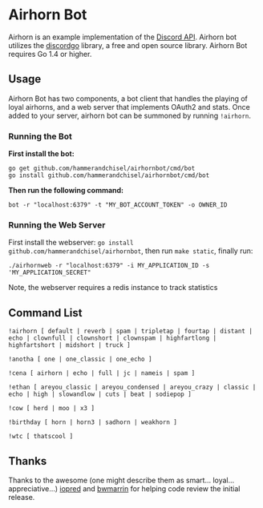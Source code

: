 # Airhorn Bot
Airhorn is an example implementation of the [Discord API](https://discordapp.com/developers/docs/intro). Airhorn bot utilizes the [discordgo](https://github.com/bwmarrin/discordgo) library, a free and open source library. Airhorn Bot requires Go 1.4 or higher.

## Usage
Airhorn Bot has two components, a bot client that handles the playing of loyal airhorns, and a web server that implements OAuth2 and stats. Once added to your server, airhorn bot can be summoned by running `!airhorn`.

### Running the Bot

**First install the bot:**
```
go get github.com/hammerandchisel/airhornbot/cmd/bot
go install github.com/hammerandchisel/airhornbot/cmd/bot
```
 **Then run the following command:**

```
bot -r "localhost:6379" -t "MY_BOT_ACCOUNT_TOKEN" -o OWNER_ID
```

### Running the Web Server
First install the webserver: `go install github.com/hammerandchisel/airhornbot`, then run `make static`, finally run:

```
./airhornweb -r "localhost:6379" -i MY_APPLICATION_ID -s 'MY_APPLICATION_SECRET"
```

Note, the webserver requires a redis instance to track statistics

## Command List

`!airhorn [ default | reverb | spam | tripletap | fourtap | distant | echo | clownfull | clownshort | clownspam | highfartlong | highfartshort | midshort | truck ]`
 
`!anotha [ one | one_classic | one_echo ]`
 
`!cena [ airhorn | echo | full | jc | nameis | spam ]`
 
`!ethan [ areyou_classic | areyou_condensed | areyou_crazy | classic | echo | high | slowandlow | cuts | beat | sodiepop ]`
 
`!cow [ herd | moo | x3 ]`
 
`!birthday [ horn | horn3 | sadhorn | weakhorn ]`
 
`!wtc [ thatscool ]`

## Thanks
Thanks to the awesome (one might describe them as smart... loyal... appreciative...) [iopred](https://github.com/iopred) and [bwmarrin](https://github.com/bwmarrin/discordgo) for helping code review the initial release.
